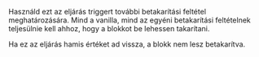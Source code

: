 Használd ezt az eljárás triggert további betakarítási feltétel meghatározására. Mind a vanilla, mind az egyéni betakarítási feltételnek teljesülnie kell ahhoz, hogy a blokkot be lehessen takarítani.

Ha ez az eljárás hamis értéket ad vissza, a blokk nem lesz betakarítva.